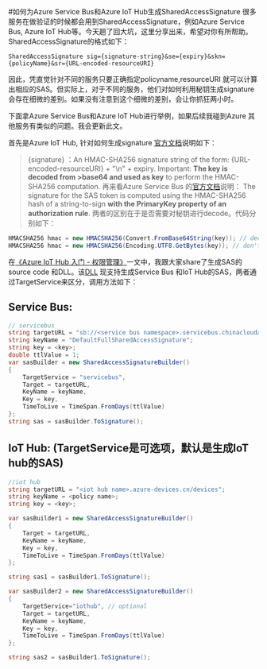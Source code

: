 #如何为Azure Service Bus和Azure IoT Hub生成SharedAccessSignature
很多服务在做验证的时候都会用到SharedAccessSignature，例如Azure Service Bus, Azure IoT Hub等。今天趟了回大坑，这里分享出来，希望对你有所帮助。
SharedAccessSignature的格式如下：
```
SharedAccessSignature sig={signature-string}&se={expiry}&skn={policyName}&sr={URL-encoded-resourceURI}
```
因此，凭直觉针对不同的服务只要正确指定policyname,resourceURI 就可以计算出相应的SAS。但实际上，对于不同的服务，他们对如何利用秘钥生成signature会存在细微的差别。如果没有注意到这个细微的差别，会让你抓狂两小时。

下面拿Azure Service Bus和Azure IoT Hub进行举例，如果后续我碰到Azure 其他服务有类似的问题。我会更新此文。

首先是Azure IoT Hub, 针对如何生成signature [官方文档][1]说明如下：
>{signature} ：An HMAC-SHA256 signature string of the form: {URL-encoded-resourceURI} + "\n" + expiry. Important: **The key is decoded from >base64 and used as key** to perform the HMAC-SHA256 computation.
再来看Azure Service Bus 的[官方文档][2]说明：
>The signature for the SAS token is computed using the HMAC-SHA256 hash of a string-to-sign **with the PrimaryKey property of an authorization rule**.
两者的区别在于是否需要对秘钥进行decode。代码分别如下：
```csharp
HMACSHA256 hmac = new HMACSHA256(Convert.FromBase64String(key)); // decode the key
HMACSHA256 hmac = new HMACSHA256(Encoding.UTF8.GetBytes(key)); // don't decode the key
```
在[《Azure IoT Hub 入门 - 权限管理》][3]一文中，我跟大家share了生成SAS的source code 和DLL。该[DLL][4] 现支持生成Service Bus 和IoT Hub的SAS，两者通过TargetService来区分，调用方法如下：
## Service Bus:
```csharp
// servicebus
string targetURL = "sb://<service bus namespace>.servicebus.chinacloudapi.cn";
string keyName = "DefaultFullSharedAccessSignature";
string key = <key>;
double ttlValue = 1;
var sasBuilder = new SharedAccessSignatureBuilder()
{
    TargetService = "servicebus",
    Target = targetURL,
    KeyName = keyName,
    Key = key,
    TimeToLive = TimeSpan.FromDays(ttlValue)
};
string sas = sasBuilder.ToSignature();
```

## IoT Hub: (TargetService是可选项，默认是生成IoT hub的SAS)
```csharp
//iot hub
string targetURL = "<iot hub name>.azure-devices.cn/devices";
string keyName = <policy name>;
string key = <key>;

var sasBuilder1 = new SharedAccessSignatureBuilder()
{
    Target = targetURL,
    KeyName = keyName,
    Key = key,
    TimeToLive = TimeSpan.FromDays(ttlValue)
};

string sas1 = sasBuilder1.ToSignature();

var sasBuilder2 = new SharedAccessSignatureBuilder()
{
    TargetService="iothub", // optional
    Target = targetURL,
    KeyName = keyName,
    Key = key,
    TimeToLive = TimeSpan.FromDays(ttlValue)
};

string sas2 = sasBuilder1.ToSignature();
```


[1]: https://azure.microsoft.com/en-us/documentation/articles/service-bus-shared-access-signature-authentication/
[2]: https://azure.microsoft.com/en-us/documentation/articles/service-bus-shared-access-signature-authentication/
[3]: http://www.cnblogs.com/xingzhou/p/6046639.html
[4]: http://files.cnblogs.com/files/xingzhou/SharedAccessSignatureGenerator.zip
